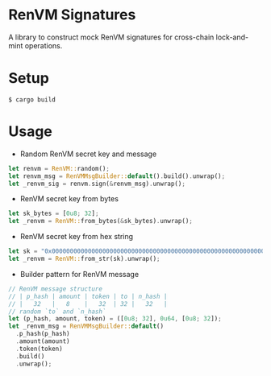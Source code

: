 # RenVM Signatures
A library to construct mock RenVM signatures for cross-chain lock-and-mint
operations.

# Setup
```
$ cargo build
```

# Usage
* Random RenVM secret key and message
```rust
let renvm = RenVM::random();
let renvm_msg = RenVMMsgBuilder::default().build().unwrap();
let _renvm_sig = renvm.sign(&renvm_msg).unwrap();
```
* RenVM secret key from bytes
```rust
let sk_bytes = [0u8; 32];
let _renvm = RenVM::from_bytes(&sk_bytes).unwrap();
```
* RenVM secret key from hex string
```rust
let sk = "0x0000000000000000000000000000000000000000000000000000000000000000";
let _renvm = RenVM::from_str(sk).unwrap();
```
* Builder pattern for RenVM message
```rust
// RenVM message structure
// | p_hash | amount | token | to | n_hash |
// |   32   |   8    |   32  | 32 |   32   |
// random `to` and `n_hash`
let (p_hash, amount, token) = ([0u8; 32], 0u64, [0u8; 32]);
let _renvm_msg = RenVMMsgBuilder::default()
  .p_hash(p_hash)
  .amount(amount)
  .token(token)
  .build()
  .unwrap();
```
